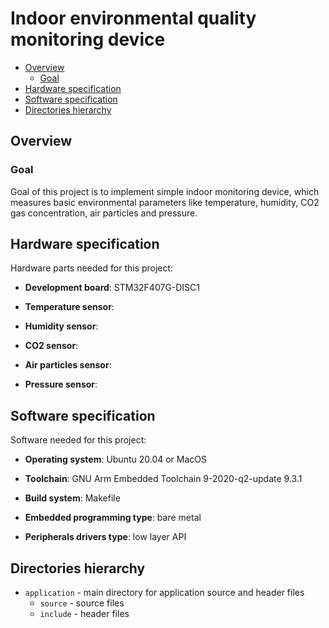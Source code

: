 # Indoor environmental quality monitoring device

- [Overview](#overview)
    - [Goal](#goal)
- [Hardware specification](#hardware-specification)
- [Software specification](#software-specification)
- [Directories hierarchy](#directories-hierarchy)



## Overview


### Goal

Goal of this project is to implement simple indoor monitoring device, which
measures basic environmental parameters like temperature, humidity, CO2 gas
concentration, air particles and pressure.



## Hardware specification

Hardware parts needed for this project:

* **Development board**: STM32F407G-DISC1

* **Temperature sensor**:

* **Humidity sensor**:

* **CO2 sensor**:

* **Air particles sensor**:

* **Pressure sensor**:



## Software specification

Software needed for this project:

* **Operating system**: Ubuntu 20.04 or MacOS

* **Toolchain**: GNU Arm Embedded Toolchain 9-2020-q2-update 9.3.1

* **Build system**: Makefile

* **Embedded programming type**: bare metal

* **Peripherals drivers type**: low layer API



## Directories hierarchy

* `application` - main directory for application source and header files
    * `source` - source files
    * `include` - header files

